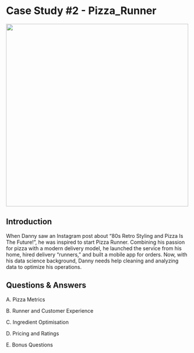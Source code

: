 # Case Study #2 - Pizza_Runner

<img src="https://8weeksqlchallenge.com/images/case-study-designs/2.png" width="500" height="500">

## Introduction

When Danny saw an Instagram post about “80s Retro Styling and Pizza Is The Future!”, he was inspired to start Pizza Runner. Combining his passion for pizza with a modern delivery model, he launched the service from his home, hired delivery “runners,” and built a mobile app for orders. Now, with his data science background, Danny needs help cleaning and analyzing data to optimize his operations.

## Questions & Answers

A. Pizza Metrics

B. Runner and Customer Experience

C. Ingredient Optimisation

D. Pricing and Ratings

E. Bonus Questions

